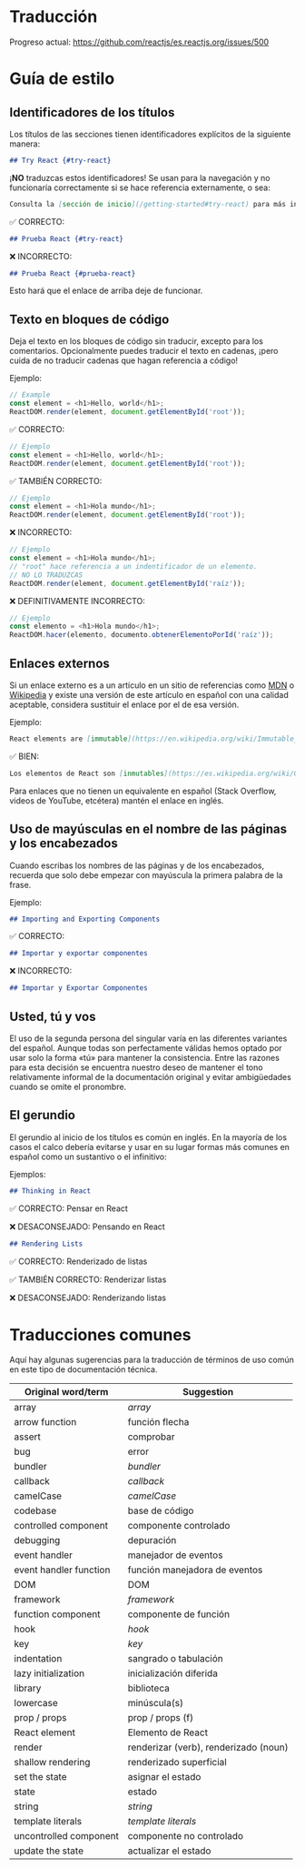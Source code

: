 # Traducción

Progreso actual: https://github.com/reactjs/es.reactjs.org/issues/500

# Guía de estilo

## Identificadores de los títulos

Los títulos de las secciones tienen identificadores explícitos de la siguiente manera:

```md
## Try React {#try-react}
```

¡**NO** traduzcas estos identificadores! Se usan para la navegación y no funcionaría correctamente si se hace referencia externamente, o sea:

```md
Consulta la [sección de inicio](/getting-started#try-react) para más información.
```

✅ CORRECTO:

```md
## Prueba React {#try-react}
```

❌ INCORRECTO:

```md
## Prueba React {#prueba-react}
```

Esto hará que el enlace de arriba deje de funcionar.

## Texto en bloques de código

Deja el texto en los bloques de código sin traducir, excepto para los comentarios. Opcionalmente puedes traducir el texto en cadenas, ¡pero cuida de no traducir cadenas que hagan referencia a código!

Ejemplo:
```js
// Example
const element = <h1>Hello, world</h1>;
ReactDOM.render(element, document.getElementById('root'));
```

✅ CORRECTO:

```js
// Ejemplo
const element = <h1>Hello, world</h1>;
ReactDOM.render(element, document.getElementById('root'));
```

✅ TAMBIÉN CORRECTO:

```js
// Ejemplo
const element = <h1>Hola mundo</h1>;
ReactDOM.render(element, document.getElementById('root'));
```

❌ INCORRECTO:

```js
// Ejemplo
const element = <h1>Hola mundo</h1>;
// "root" hace referencia a un indentificador de un elemento.
// NO LO TRADUZCAS
ReactDOM.render(element, document.getElementById('raíz'));
```

❌ DEFINITIVAMENTE INCORRECTO:

```js
// Ejemplo
const elemento = <h1>Hola mundo</h1>;
ReactDOM.hacer(elemento, documento.obtenerElementoPorId('raíz'));
```

## Enlaces externos

Si un enlace externo es a un artículo en un sitio de referencias como [MDN] o [Wikipedia] y existe una versión de este artículo en español con una calidad aceptable, considera sustituir el enlace por el de esa versión.

[MDN]: https://developer.mozilla.org/en-US/
[Wikipedia]: https://en.wikipedia.org/wiki/Main_Page

Ejemplo:

```md
React elements are [immutable](https://en.wikipedia.org/wiki/Immutable_object).
```

✅ BIEN:

```md
Los elementos de React son [inmutables](https://es.wikipedia.org/wiki/Objeto_inmutable).
```

Para enlaces que no tienen un equivalente en español (Stack Overflow, videos de YouTube, etcétera) mantén el enlace en inglés.

## Uso de mayúsculas en el nombre de las páginas y los encabezados

Cuando escribas los nombres de las páginas y de los encabezados, recuerda que solo debe empezar con mayúscula la primera palabra de la frase. 

Ejemplo:

```md
## Importing and Exporting Components
```

✅ CORRECTO:

```md
## Importar y exportar componentes
```

❌ INCORRECTO:

```md
## Importar y Exportar Componentes
```

## Usted, tú y vos

El uso de la segunda persona del singular varía en las diferentes variantes del español. Aunque todas son perfectamente válidas hemos optado por usar solo la forma «tú» para mantener la consistencia. Entre las razones para esta decisión se encuentra nuestro deseo de mantener el tono relativamente informal de la documentación original y evitar ambigüedades cuando se omite el pronombre.

## El gerundio

El gerundio al inicio de los títulos es común en inglés. En la mayoría de los casos el calco debería evitarse y usar en su lugar formas más comunes en español como un sustantivo o el infinitivo:

Ejemplos:

```md
## Thinking in React
```

✅ CORRECTO: Pensar en React

❌ DESACONSEJADO: Pensando en React

```md
## Rendering Lists
```

✅ CORRECTO: Renderizado de listas

✅ TAMBIÉN CORRECTO: Renderizar listas

❌ DESACONSEJADO: Renderizando listas

# Traducciones comunes

Aquí hay algunas sugerencias para la traducción de términos de uso común en este tipo de documentación técnica.

| Original word/term | Suggestion |
| ------------------ | ---------- |
| array | *array* |
| arrow function | función flecha |
| assert | comprobar |
| bug | error |
| bundler | *bundler* |
| callback | *callback* |
| camelCase | *camelCase* |
| codebase | base de código |
| controlled component | componente controlado |
| debugging | depuración |
| event handler | manejador de eventos |
| event handler function | función manejadora de eventos |
| DOM | DOM |
| framework | *framework* |
| function component | componente de función |
| hook | *hook* |
| key | *key* |
| indentation | sangrado o tabulación |
| lazy initialization | inicialización diferida |
| library | biblioteca |
| lowercase | minúscula(s) |
| prop / props | prop / props (f) |
| React element | Elemento de React |
| render | renderizar (verb), renderizado (noun)
| shallow rendering | renderizado superficial |
| set the state | asignar el estado |
| state | estado |
| string | *string* |
| template literals | *template literals* |
| uncontrolled component | componente no controlado |
| update the state | actualizar el estado
